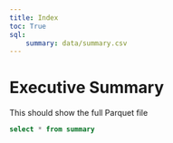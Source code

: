 ```yaml
---
title: Index
toc: True
sql:
    summary: data/summary.csv
---
```

# Executive Summary

This should show the full Parquet file

```sql id=test display
select * from summary
```